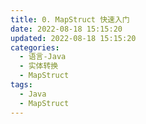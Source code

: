 ```yaml
---
title: 0. MapStruct 快速入门
date: 2022-08-18 15:15:20
updated: 2022-08-18 15:15:20
categories:
  - 语言-Java
  - 实体转换
  - MapStruct
tags:
  - Java
  - MapStruct
---
```

